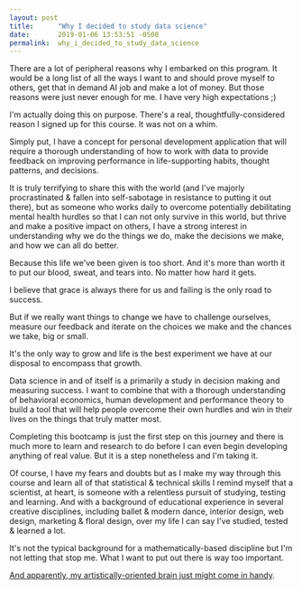 ```yaml
---
layout: post
title:      "Why I decided to study data science"
date:       2019-01-06 13:53:51 -0500
permalink:  why_i_decided_to_study_data_science
---
```


There are a lot of peripheral reasons why I embarked on this program. It would be a long list of all the ways I want to and should prove myself to others, get that in demand AI job and make a lot of money. But those reasons were just never enough for me. I have very high expectations ;)

I'm actually doing this on purpose. There's a real, thoughtfully-considered reason I signed up for this course. It was not on a whim.

Simply put, I have a concept for personal development application that will require a thorough understanding of how to work with data to provide feedback on improving performance in life-supporting habits, thought patterns, and decisions.

It is truly terrifying to share this with the world (and I've majorly procrastinated & fallen into self-sabotage in resistance to putting it out there), but as someone who works daily to overcome potentially debilitating mental health hurdles so that I can not only survive in this world, but thrive and make a positive impact on others, I have a strong interest in understanding why we do the things we do, make the decisions we make, and how we can all do better.

Because this life we've been given is too short. And it's more than worth it to put our blood, sweat, and tears into. No matter how hard it gets.

I believe that grace is always there for us and failing is the only road to success.

But if we really want things to change we have to challenge ourselves, measure our feedback and iterate on the choices we make and the chances we take, big or small.

It's the only way to grow and life is the best experiment we have at our disposal to encompass that growth. 

Data science in and of itself is a primarily a study in decision making and measuring success. I want to combine that with a thorough understanding of behavioral economics, human development and performance theory to build a tool that will help people overcome their own hurdles and win in their lives on the things that truly matter most.

Completing this bootcamp is just the first step on this journey and there is much more to learn and research to do before I can even begin developing anything of real value. But it is a step nonetheless and I'm taking it.

Of course, I have my fears and doubts but as I make my way through this course and learn all of that statistical & technical skills I remind myself that a scientist, at heart, is someone with a relentless pursuit of studying, testing and learning. And with a background of educational experience in several creative disciplines, including ballet & modern dance, interior design, web design, marketing & floral design, over my life I can say I've studied, tested & learned a lot.

It's not the typical background for a mathematically-based discipline but I'm not letting that stop me. What I want to put out there is way too important.

[And apparently, my artistically-oriented brain just might come in handy](https://youtu.be/qrhRfPY4F4w).

